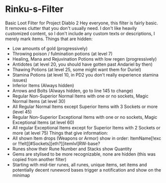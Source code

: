 # Rinku-s-Filter
Basic Loot Filter for Project Diablo 2
Hey everyone, this filter is fairly basic.
It removes clutter that you don't usually need.
I don't like heavily customized content, so I don't include any custom texts or descriptions, I merely mark items.
Things that are hidden:
* Low amounts of gold (progressively)
* Throwing poison / fulmination potions (at level 7)
* Healing, Mana and Rejuvination Potions with low regen (progressively)
* Antidotes (at level 20, you should have gotten past Andariel by then)
* Thawing Potions (at level 25, some might want them for Duriel)
* Stamina Potions (at level 10, in PD2 you don't really experience stamina issues) 
* Inferior Items (Always hidden)
* Arrows and Bolts (Always hidden, go to line 145 to change)
* Regular Non-Superior Normal Items with one or no sockets, Magic Normal Items (at level 30)
* All Regular Normal Items except Superior Items with 3 Sockets or more (level 45)
* Regular Non-Superior Exceptional Items with one or no sockets, Magic Exceptional Items (at level 60)
* All regular Exceptional Items except for Superior Items with 2 Sockets or more (at level 75)
Things that give information:
* All shown Item drops (Weapons or Armor) show in order: ItemName[!exc or !!!elt][#Sockets][eth?][itemlvl]RW-base?
* Runes show their Rune Number and Stacks show Quantity
* Gems are stylised to be more recognizable, none are hidden (this was copied from another filter)
* Starting with mid-tier runes, all runes, unique items, set items and potentially decent runeword bases trigger a notification and show on the minimap

